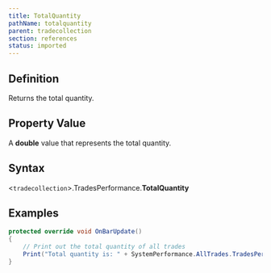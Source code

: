 ```yaml
---
title: TotalQuantity
pathName: totalquantity
parent: tradecollection
section: references
status: imported
---
```


## Definition

Returns the total quantity.

## Property Value

A **double** value that represents the total quantity.

## Syntax

<`tradecollection`>.TradesPerformance.**TotalQuantity**

## Examples

```csharp
protected override void OnBarUpdate()
{
    // Print out the total quantity of all trades
    Print("Total quantity is: " + SystemPerformance.AllTrades.TradesPerformance.TotalQuantity);
}
```
